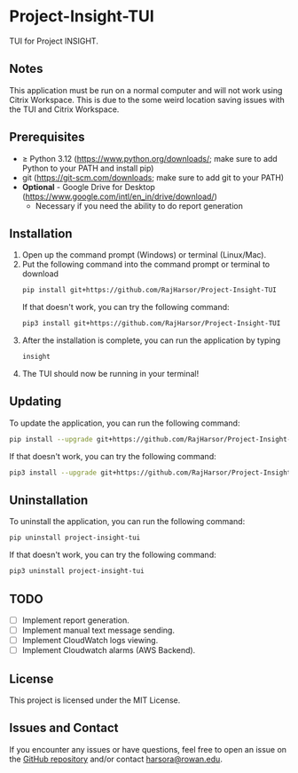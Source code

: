 # Project-Insight-TUI

TUI for Project INSIGHT.

## Notes
This application must be run on a normal computer and will not work using Citrix Workspace. This is due to the some weird location saving issues with the TUI and Citrix Workspace.

## Prerequisites
- $\ge$ Python 3.12 (https://www.python.org/downloads/; make sure to add Python to your PATH and install pip)
- git (https://git-scm.com/downloads; make sure to add git to your PATH)
- **Optional** - Google Drive for Desktop (https://www.google.com/intl/en_in/drive/download/)
  - Necessary if you need the ability to do report generation

## Installation
1. Open up the command prompt (Windows) or terminal (Linux/Mac).
2. Put the following command into the command prompt or terminal to download
   ```bash
   pip install git+https://github.com/RajHarsor/Project-Insight-TUI
   ```
   If that doesn't work, you can try the following command:
   ```bash
   pip3 install git+https://github.com/RajHarsor/Project-Insight-TUI
   ```
3. After the installation is complete, you can run the application by typing
   ```bash
   insight
   ```
4. The TUI should now be running in your terminal!

## Updating
To update the application, you can run the following command:
```bash
pip install --upgrade git+https://github.com/RajHarsor/Project-Insight-TUI
```
If that doesn't work, you can try the following command:
```bash
pip3 install --upgrade git+https://github.com/RajHarsor/Project-Insight-TUI
```
## Uninstallation

To uninstall the application, you can run the following command:
```bash
pip uninstall project-insight-tui
```
If that doesn't work, you can try the following command:
```bash
pip3 uninstall project-insight-tui
```

## TODO
- [ ] Implement report generation.
- [ ] Implement manual text message sending.
- [ ] Implement CloudWatch logs viewing.
- [ ] Implement Cloudwatch alarms (AWS Backend).

## License
This project is licensed under the MIT License.

## Issues and Contact
If you encounter any issues or have questions, feel free to open an issue on the [GitHub repository](https://github.com/RajHarsor/Project-Insight-TUI/issues) and/or contact harsora@rowan.edu.